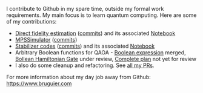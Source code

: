 I contribute to Github in my spare time, outside my formal work requirements. My main focus is to learn quantum computing. Here are some of my contributions:
- [Direct fidelity estimation](https://github.com/quantumlib/Cirq/blob/master/examples/direct_fidelity_estimation.py) ([commits](https://github.com/quantumlib/Cirq/commits/master/examples/direct_fidelity_estimation.py)) and its associated [Notebook](https://github.com/quantumlib/Cirq/blob/master/examples/direct_fidelity_estimation.ipynb)
- [MPSSimulator](https://github.com/quantumlib/Cirq/blob/master/cirq-core/cirq/contrib/quimb/mps_simulator.py) ([commits](https://github.com/quantumlib/Cirq/commits/master/cirq/contrib/quimb/mps_simulator.py))
- [Stabilizer codes](https://github.com/quantumlib/Cirq/blob/master/examples/stabilizer_code.py) ([commits](https://github.com/quantumlib/Cirq/commits/master/examples/stabilizer_code.py)) and its associated [Notebook](https://github.com/quantumlib/Cirq/blob/master/examples/stabilizer_code.ipynb)
- Arbitrary Boolean functions for QAOA - [Boolean expression](https://github.com/quantumlib/Cirq/pull/4282) merged, [Bollean Hamiltonian Gate](https://github.com/quantumlib/Cirq/pull/4309) under review, [Complete plan](https://github.com/quantumlib/Cirq/pull/3989) not yet for review
- I also do some cleanup and refactoring. See [all my PRs](https://github.com/search?l=&o=desc&q=author%3Atonybruguier-google+author%3Atonybruguier&s=created&type=Issues).

For more information about my day job away from Github: https://www.bruguier.com
